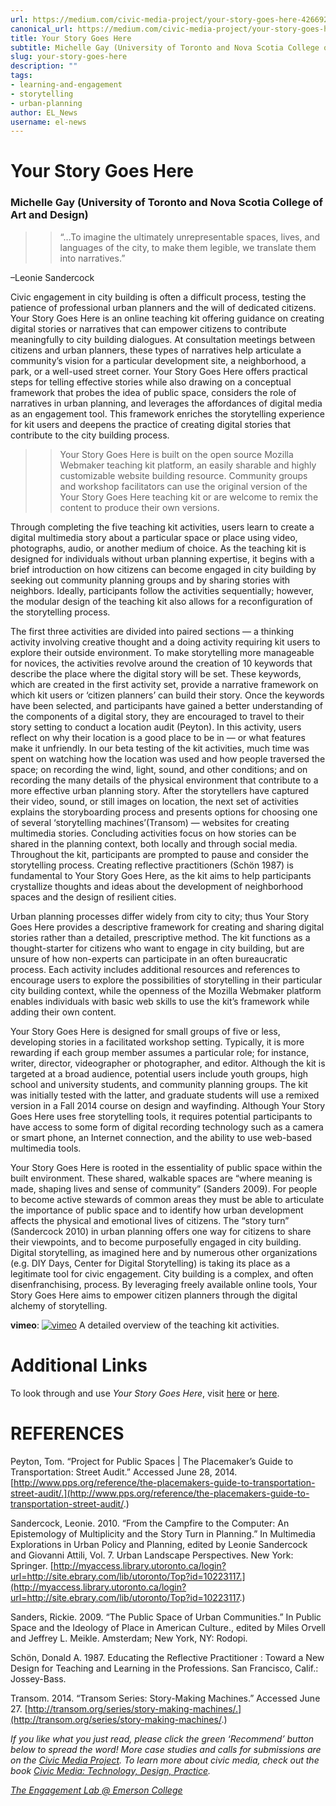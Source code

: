 ```yaml
---
url: https://medium.com/civic-media-project/your-story-goes-here-4266929c690d
canonical_url: https://medium.com/civic-media-project/your-story-goes-here-4266929c690d
title: Your Story Goes Here
subtitle: Michelle Gay (University of Toronto and Nova Scotia College of Art and Design)
slug: your-story-goes-here
description: ""
tags:
- learning-and-engagement
- storytelling
- urban-planning
author: EL_News
username: el-news
---
```


# Your Story Goes Here

### Michelle Gay (University of Toronto and Nova Scotia College of Art and Design)

>> “…To imagine the ultimately unrepresentable spaces, lives, and languages of the city, to make them legible, we translate them into narratives.”

–Leonie Sandercock

Civic engagement in city building is often a difficult process, testing the patience of professional urban planners and the will of dedicated citizens. Your Story Goes Here is an online teaching kit offering guidance on creating digital stories or narratives that can empower citizens to contribute meaningfully to city building dialogues. At consultation meetings between citizens and urban planners, these types of narratives help articulate a community’s vision for a particular development site, a neighborhood, a park, or a well-used street corner. Your Story Goes Here offers practical steps for telling effective stories while also drawing on a conceptual framework that probes the idea of public space, considers the role of narratives in urban planning, and leverages the affordances of digital media as an engagement tool. This framework enriches the storytelling experience for kit users and deepens the practice of creating digital stories that contribute to the city building process.

>> Your Story Goes Here is built on the open source Mozilla Webmaker teaching kit platform, an easily sharable and highly customizable website building resource. Community groups and workshop facilitators can use the original version of the Your Story Goes Here teaching kit or are welcome to remix the content to produce their own versions.

Through completing the five teaching kit activities, users learn to create a digital multimedia story about a particular space or place using video, photographs, audio, or another medium of choice. As the teaching kit is designed for individuals without urban planning expertise, it begins with a brief introduction on how citizens can become engaged in city building by seeking out community planning groups and by sharing stories with neighbors. Ideally, participants follow the activities sequentially; however, the modular design of the teaching kit also allows for a reconfiguration of the storytelling process.

The first three activities are divided into paired sections — a thinking activity involving creative thought and a doing activity requiring kit users to explore their outside environment. To make storytelling more manageable for novices, the activities revolve around the creation of 10 keywords that describe the place where the digital story will be set. These keywords, which are created in the first activity set, provide a narrative framework on which kit users or ‘citizen planners’ can build their story. Once the keywords have been selected, and participants have gained a better understanding of the components of a digital story, they are encouraged to travel to their story setting to conduct a location audit (Peyton). In this activity, users reflect on why their location is a good place to be in — or what features make it unfriendly. In our beta testing of the kit activities, much time was spent on watching how the location was used and how people traversed the space; on recording the wind, light, sound, and other conditions; and on recording the many details of the physical environment that contribute to a more effective urban planning story. After the storytellers have captured their video, sound, or still images on location, the next set of activities explains the storyboarding process and presents options for choosing one of several ‘storytelling machines’(Transom) — websites for creating multimedia stories. Concluding activities focus on how stories can be shared in the planning context, both locally and through social media. Throughout the kit, participants are prompted to pause and consider the storytelling process. Creating reflective practitioners (Schön 1987) is fundamental to Your Story Goes Here, as the kit aims to help participants crystallize thoughts and ideas about the development of neighborhood spaces and the design of resilient cities.

Urban planning processes differ widely from city to city; thus Your Story Goes Here provides a descriptive framework for creating and sharing digital stories rather than a detailed, prescriptive method. The kit functions as a thought-starter for citizens who want to engage in city building, but are unsure of how non-experts can participate in an often bureaucratic process. Each activity includes additional resources and references to encourage users to explore the possibilities of storytelling in their particular city building context, while the openness of the Mozilla Webmaker platform enables individuals with basic web skills to use the kit’s framework while adding their own content.

Your Story Goes Here is designed for small groups of five or less, developing stories in a facilitated workshop setting. Typically, it is more rewarding if each group member assumes a particular role; for instance, writer, director, videographer or photographer, and editor. Although the kit is targeted at a broad audience, potential users include youth groups, high school and university students, and community planning groups. The kit was initially tested with the latter, and graduate students will use a remixed version in a Fall 2014 course on design and wayfinding. Although Your Story Goes Here uses free storytelling tools, it requires potential participants to have access to some form of digital recording technology such as a camera or smart phone, an Internet connection, and the ability to use web-based multimedia tools.

Your Story Goes Here is rooted in the essentiality of public space within the built environment. These shared, walkable spaces are “where meaning is made, shaping lives and sense of community” (Sanders 2009). For people to become active stewards of common areas they must be able to articulate the importance of public space and to identify how urban development affects the physical and emotional lives of citizens. The “story turn” (Sandercock 2010) in urban planning offers one way for citizens to share their viewpoints, and to become purposefully engaged in city building. Digital storytelling, as imagined here and by numerous other organizations (e.g. DIY Days, Center for Digital Storytelling) is taking its place as a legitimate tool for civic engagement. City building is a complex, and often disenfranchising, process. By leveraging freely available online tools, Your Story Goes Here aims to empower citizen planners through the digital alchemy of storytelling.

__vimeo__:
[![vimeo](http://i.vimeocdn.com/video/479842125_1280.jpg)](https://player.vimeo.com/video/98955966)
A detailed overview of the teaching kit activities.

# Additional Links

To look through and use *Your Story Goes Here*, visit [here](http://www.citizensinplanning.com/) or [here](https://urbanstorytellers.makes.org/thimble/MzY3OTE5MTA0/urban-storytelling-a-how-to-guide-start-here).

# REFERENCES

Peyton, Tom. “Project for Public Spaces | The Placemaker’s Guide to Transportation: Street Audit.” Accessed June 28, 2014. [http://www.pps.org/reference/the-placemakers-guide-to-transportation-street-audit/.](http://www.pps.org/reference/the-placemakers-guide-to-transportation-street-audit/.)

Sandercock, Leonie. 2010. “From the Campfire to the Computer: An Epistemology of Multiplicity and the Story Turn in Planning.” In Multimedia Explorations in Urban Policy and Planning, edited by Leonie Sandercock and Giovanni Attili, Vol. 7. Urban Landscape Perspectives. New York: Springer. [http://myaccess.library.utoronto.ca/login?url=http://site.ebrary.com/lib/utoronto/Top?id=10223117.](http://myaccess.library.utoronto.ca/login?url=http://site.ebrary.com/lib/utoronto/Top?id=10223117.)

Sanders, Rickie. 2009. “The Public Space of Urban Communities.” In Public Space and the Ideology of Place in American Culture., edited by Miles Orvell and Jeffrey L. Meikle. Amsterdam; New York, NY: Rodopi.

Schön, Donald A. 1987. Educating the Reflective Practitioner : Toward a New Design for Teaching and Learning in the Professions. San Francisco, Calif.: Jossey-Bass.

Transom. 2014. “Transom Series: Story-Making Machines.” Accessed June 27. [http://transom.org/series/story-making-machines/.](http://transom.org/series/story-making-machines/.)

*If you like what you just read, please click the green ‘Recommend’ button below to spread the word! More case studies and calls for submissions are on the [Civic Media Project](http://www.civicmediaproject.com). To learn more about civic media, check out the book [Civic Media: Technology, Design, Practice](https://mitpress.mit.edu/books/civic-media).*

[*The Engagement Lab @ Emerson College*](http://elab.emerson.edu)


